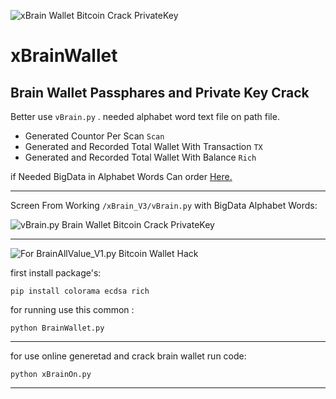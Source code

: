 ![xBrain Wallet Bitcoin Crack PrivateKey](https://raw.githubusercontent.com/Pymmdrza/xBrainWallet/mainx/xbrainHeader.png)
# xBrainWallet
## Brain Wallet Passphares and Private Key Crack

Better use `vBrain.py` . needed alphabet word text file on path file.

- Generated Countor Per Scan `Scan`
- Generated and Recorded Total Wallet With Transaction `TX`
- Generated and Recorded Total Wallet With Balance `Rich`

if Needed BigData in Alphabet Words Can order [Here.](https://mmdrza.com)

---

Screen From Working `/xBrain_V3/vBrain.py` with BigData Alphabet Words:

![vBrain.py Brain Wallet Bitcoin Crack PrivateKey](https://github.com/Pymmdrza/xBrainWallet/raw/mainx/vBrain.gif)

---

![For BrainAllValue_V1.py Bitcoin Wallet Hack](https://raw.githubusercontent.com/Pymmdrza/xBrainWallet/mainx/BrainAllValue.JPG)


first install package's:
```
pip install colorama ecdsa rich
```
for running use this common :
```
python BrainWallet.py
```

---

for use online generetad and crack brain wallet run code:

`python xBrainOn.py`

---


